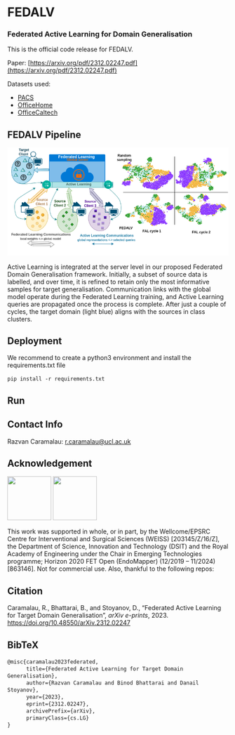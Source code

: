 # FEDALV
### Federated Active Learning for Domain Generalisation

This is the official code release for FEDALV.

Paper: [https://arxiv.org/pdf/2312.02247.pdf](https://arxiv.org/pdf/2312.02247.pdf)

Datasets used: 
* [PACS](https://domaingeneralization.github.io/#data) 
* [OfficeHome](https://www.hemanthdv.org/officeHomeDataset.html)
* [OfficeCaltech](https://github.com/ZhangJUJU/OfficeCaltechDomainAdaptation)

## FEDALV Pipeline
![pipeline](pipeline.png)

Active Learning is integrated at the server level in our proposed Federated Domain Generalisation framework. Initially, a subset of source data is labelled, and over time, it is refined to retain only the most informative samples for target generalisation. Communication links with the global model operate during the Federated Learning training, and Active Learning queries are propagated once the process is complete. After just a couple of cycles, the target domain (light blue) aligns with the sources in class clusters.

## Deployment 
We recommend to create a python3 environment and install the requirements.txt file
```Shell
pip install -r requirements.txt
```
## Run

## Contact Info
Razvan Caramalau: [r.caramalau@ucl.ac.uk](r.caramalau@ucl.ac.uk)

## Acknowledgement
<img src="https://yt3.googleusercontent.com/ytc/APkrFKaZmJX90Ir3pRdRYFs0sKVHIYHlN24a0GPaVSjh=s176-c-k-c0x00ffffff-no-rj" width="100" height="100"> <img src="https://avatars.githubusercontent.com/u/99806260?s=200&v=4" width="100" height="100"> 

This work was supported in whole, or in part, by the Wellcome/EPSRC Centre for Interventional and Surgical Sciences (WEISS) [203145/Z/16/Z], the Department of Science, Innovation and Technology (DSIT) and the Royal Academy of Engineering under the Chair in Emerging Technologies programme; Horizon 2020 FET Open (EndoMapper) (12/2019 – 11/2024) [863146].
Not for commercial use. Also, thankful to the following repos:
## Citation
Caramalau, R., Bhattarai, B., and Stoyanov, D., “Federated Active Learning for Target Domain Generalisation”, <i>arXiv e-prints</i>, 2023. https://doi.org/10.48550/arXiv.2312.02247 
## BibTeX
```
@misc{caramalau2023federated,
      title={Federated Active Learning for Target Domain Generalisation}, 
      author={Razvan Caramalau and Binod Bhattarai and Danail Stoyanov},
      year={2023},
      eprint={2312.02247},
      archivePrefix={arXiv},
      primaryClass={cs.LG}
}
```
